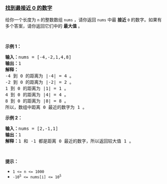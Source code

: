 ### [找到最接近 0 的数字](https://leetcode-cn.com/problems/find-closest-number-to-zero)

<p>给你一个长度为 <code>n</code>&nbsp;的整数数组&nbsp;<code>nums</code>&nbsp;，请你返回 <code>nums</code>&nbsp;中最 <strong>接近</strong>&nbsp;<code>0</code>&nbsp;的数字。如果有多个答案，请你返回它们中的 <strong>最大值</strong>&nbsp;。</p>

<p>&nbsp;</p>

<p><strong>示例 1：</strong></p>

<pre><b>输入：</b>nums = [-4,-2,1,4,8]
<b>输出：</b>1
<strong>解释：</strong>
-4 到 0 的距离为 |-4| = 4 。
-2 到 0 的距离为 |-2| = 2 。
1 到 0 的距离为 |1| = 1 。
4 到 0 的距离为 |4| = 4 。
8 到 0 的距离为 |8| = 8 。
所以，数组中距离 0 最近的数字为 1 。
</pre>

<p><strong>示例 2：</strong></p>

<pre><b>输入：</b>nums = [2,-1,1]
<b>输出：</b>1
<b>解释：</b>1 和 -1 都是距离 0 最近的数字，所以返回较大值 1 。
</pre>

<p>&nbsp;</p>

<p><strong>提示：</strong></p>

<ul>
	<li><code>1 &lt;= n &lt;= 1000</code></li>
	<li><code>-10<sup>5</sup> &lt;= nums[i] &lt;= 10<sup>5</sup></code></li>
</ul>
